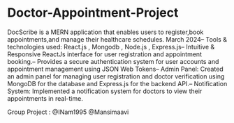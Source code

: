 # Doctor-Appointment-Project
DocScribe is a MERN application that enables users to register,book appointments,and manage their healthcare schedules.
 March 2024– Tools & technologies used: React.js , Mongodb , Node.js , Express.js– Intuitive & Responsive ReactJs interface for user registration and appointment booking.– Provides a secure authentication system for user accounts and appointment management using JSON Web Tokens– Admin Panel: Created an admin panel for managing user registration and doctor verification using MongoDB for
 the database and Express.js for the backend API.– Notification System: Implemented a notification system for doctors to view their appointments in real-time.

Group Project : @INam1995
                @Mansimaavi
